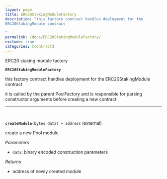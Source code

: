 ```yaml
---
layout: page
title: ERC20StakingModuleFactory
description: "this factory contract handles deployment for the
ERC20StakingModule contract

"
permalink: /docs/ERC20StakingModuleFactory/
exclude: true
categories: [contract]
---
```


ERC20 staking module factory



**`ERC20StakingModuleFactory`**

this factory contract handles deployment for the
ERC20StakingModule contract



it is called by the parent PoolFactory and is responsible
for parsing constructor arguments before creating a new contract





****
<br>

**`createModule`**`(bytes data) → address` (external)

create a new Pool module




*Parameters*  
- `data`: binary encoded construction parameters


*Returns*  
- address of newly created module


